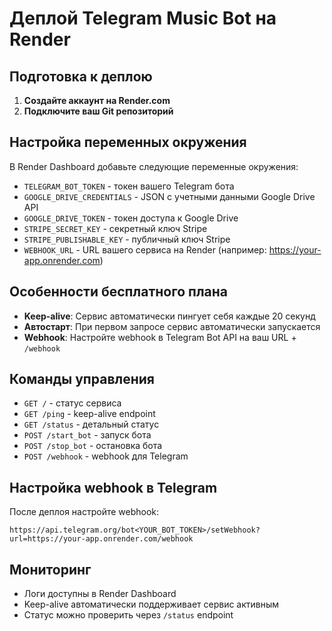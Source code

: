 # Деплой Telegram Music Bot на Render

## Подготовка к деплою

1. **Создайте аккаунт на Render.com**
2. **Подключите ваш Git репозиторий**

## Настройка переменных окружения

В Render Dashboard добавьте следующие переменные окружения:

- `TELEGRAM_BOT_TOKEN` - токен вашего Telegram бота
- `GOOGLE_DRIVE_CREDENTIALS` - JSON с учетными данными Google Drive API
- `GOOGLE_DRIVE_TOKEN` - токен доступа к Google Drive
- `STRIPE_SECRET_KEY` - секретный ключ Stripe
- `STRIPE_PUBLISHABLE_KEY` - публичный ключ Stripe
- `WEBHOOK_URL` - URL вашего сервиса на Render (например: https://your-app.onrender.com)

## Особенности бесплатного плана

- **Keep-alive**: Сервис автоматически пингует себя каждые 20 секунд
- **Автостарт**: При первом запросе сервис автоматически запускается
- **Webhook**: Настройте webhook в Telegram Bot API на ваш URL + `/webhook`

## Команды управления

- `GET /` - статус сервиса
- `GET /ping` - keep-alive endpoint
- `GET /status` - детальный статус
- `POST /start_bot` - запуск бота
- `POST /stop_bot` - остановка бота
- `POST /webhook` - webhook для Telegram

## Настройка webhook в Telegram

После деплоя настройте webhook:

```
https://api.telegram.org/bot<YOUR_BOT_TOKEN>/setWebhook?url=https://your-app.onrender.com/webhook
```

## Мониторинг

- Логи доступны в Render Dashboard
- Keep-alive автоматически поддерживает сервис активным
- Статус можно проверить через `/status` endpoint

